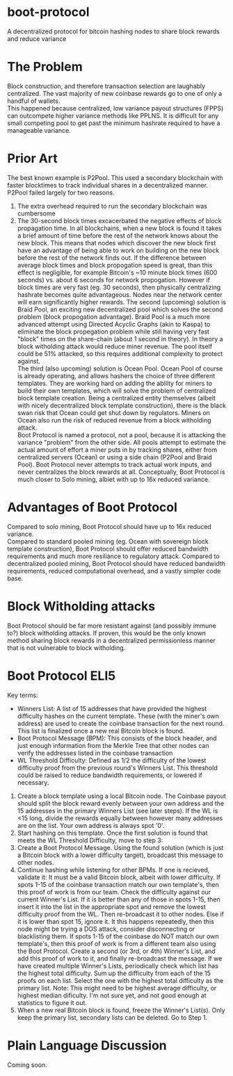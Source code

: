 # boot-protocol
A decentralized protocol for bitcoin hashing nodes to share block rewards and reduce variance

# The Problem
Block construction, and therefore transaction selection are laughably centralized.  The vast majority of new coinbase rewards go to one of only a handful of wallets.  
This happened because centralized, low variance payout structures (FPPS) can outcompete higher variance methods like PPLNS.  It is difficult for any small competing pool to get past the minimum hashrate required to have a manageable variance.  

# Prior Art
The best known example is P2Pool.  This used a secondary blockchain with faster blocktimes to track individual shares in a decentralized manner.  P2Pool failed largely for two reasons.
1. The extra overhead required to run the secondary blockchain was cumbersome
2. The 30-second block times excacerbated the negative effects of block propagation time.  In all blockchains, when a new block is found it takes a brief amount of time before the rest of the network knows about the new block.  This means that nodes which discover the new block first have an advantage of being able to work on building on the new block before the rest of the network finds out.  If the difference between average block times and block propogation speed is great, than this effect is negligible, for example Bitcoin's ~10 minute block times (600 seconds) vs. about 6 seconds for network propogation.  However if block times are very fast (eg. 30 seconds), then physically centralizing hashrate becomes quite advantageous.  Nodes near the network center will earn significantly higher rewards.
The second (upcoming) solution is Braid Pool, an exciting new decentralized pool which solves the second problem (block propogation advantage).  Braid Pool is a much more advanced attempt using Directed Acyclic Graphs (akin to Kaspa) to eliminate the block propegation problem while still having very fast "block" times on the share-chain (about 1 second in theory).  In theory a block witholding attack would reduce miner revenue.  The pool itself could be 51% attacked, so this requires additional complexity to protect against.  
The third (also upcoming) solution is Ocean Pool.  Ocean Pool of course is already operating, and allows hashers the choice of three different templates.  They are working hard on adding the ability for miners to build their own templates, which will solve the problem of centralized block template creation.  Being a centralized entity themselves (albeit with nicely decentralized block template construction), there is the black swan risk that Ocean could get shut down by regulators.  Miners on Ocean also run the risk of reduced revenue from a block witholding attack.  
Boot Protocol is named a protocol, not a pool, because it is attacking the variance "problem" from the other side.  All pools attempt to estimate the actual amount of effort a miner puts in by tracking shares, either from centralized servers (Ocean) or using a side chain (P2Pool and Braid Pool).  Boot Protocol never attempts to track actual work inputs, and never centralizes the block rewards at all.  Conceptually, Boot Protocol is much closer to Solo mining, albiet with up to 16x reduced variance.

# Advantages of Boot Protocol
Compared to solo mining, Boot Protocol should have up to 16x reduced variance.  
Compared to standard pooled mining (eg. Ocean with sovereign block template construction), Boot Protocol should offer reduced bandwidth requirements and much more resiliance to regulatory attack.
Compared to decentralized pooled mining, Boot Protocol should have reduced bandwidth requirements, reduced computational overhead, and a vastly simpler code base.  

# Block Witholding attacks
Boot Protocol should be far more resistant against (and possibly immune to?) block witholding attacks.  If proven, this would be the only known method sharing block rewards in a decentralized permissionless manner that is not vulnerable to block witholding.  

# Boot Protocol ELI5
Key terms:
- Winners List:  A list of 15 addresses that have provided the highest difficulty hashes on the current template.  These (with the miner's own address) are used to create the coinbase transaction for the next round.  This list is finalized once a new real Bitcoin block is found.
- Boot Protocol Message (BPM): This consists of the block header, and just enough information from the Merkle Tree that other nodes can verify the addresses listed in the coinbase transaction
- WL Threshold Difficulty: Defined as 1/2 the difficulty of the lowest difficulty proof from the previous round's Winners List. This threshold could be raised to reduce bandwidth requirements, or lowered if necessary.

1. Create a block template using a local Bitcoin node.  The Coinbase payout should split the block reward evenly between your own address and the 15 addresses in the primary Winners List (see later steps).  If the WL is <15 long, divide the rewards equally between however many addresses are on the list.  Your own address is always spot '0'.
2. Start hashing on this template.  Once the first solution is found that meets the WL Threshold Difficulty, move to step 3:
3. Create a Boot Protocol Message.  Using the found solution (which is just a Bitcoin block with a lower difficulty target), broadcast this message to other nodes.
4. Continue hashing while listening for other BPMs.
   If one is recieved, validate it:
     It must be a valid Bitcoin block, albeit with lower difficulty.
     If spots 1-15 of the coinbase transaction match our own template's, then this proof of work is from our team.
       Check the difficulty against our current Winner's List.
       If it is better than any of those in spots 1-15, then insert it into the list in the appropriate spot and remove the lowest difficulty proof from the WL.  Then re-broadcast it to other nodes.
       Else if it is lower than spot 15, ignore it.  It this happens repeatedly, then this node might be trying a DOS attack, consider disconnecting or blacklisting them.
     If spots 1-15 of the coinbase do NOT match our own template's, then this proof of work is from a different team also using the Boot Protocol.  Create a second (or 3rd, or 4th) Winner's List, and add this proof of work to it, and finally re-broadcast the message.
   If we have created multiple Winner's Lists, periodically check which list has the highest total difficulty.  Sum up the difficulty from each of the 15 proofs on each list.  Select the one with the highest total difficulty as the primary list.  Note:  This might need to be highest average difficulty, or highest median dificulty.  I'm not sure yet, and not good enough at statistics to figure it out.  
5. When a new real Bitcoin block is found, freeze the Winner's List(s).  Only keep the primary list, secondary lists can be deleted.  Go to Step 1.

# Plain Language Discussion
Coming soon.
